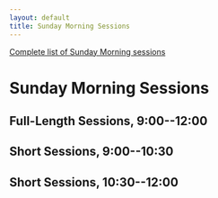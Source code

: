 ```yaml
---
layout: default
title: Sunday Morning Sessions
---
```


[Complete list of Sunday Morning sessions](complete.html)

# Sunday Morning Sessions

## Full-Length Sessions, 9:00--12:00

## Short Sessions, 9:00--10:30

## Short Sessions, 10:30--12:00
